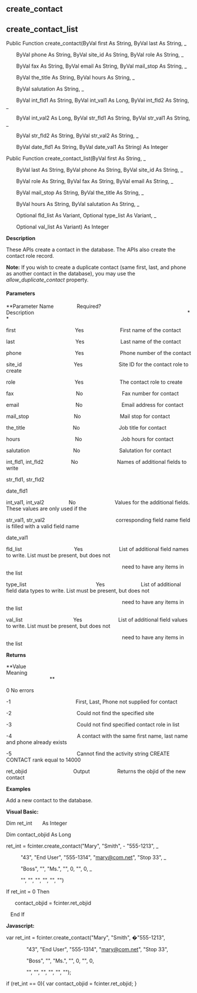 create_contact
--------------

create_contact_list
---------------------

Public Function create_contact(ByVal first As String, ByVal last As String, _

       ByVal phone As String, ByVal site_id As String, ByVal role As String, _

       ByVal fax As String, ByVal email As String, ByVal mail_stop As String, _

       ByVal the_title As String, ByVal hours As String, _

       ByVal salutation As String, _

       ByVal int_fld1 As String, ByVal int_val1 As Long, ByVal int_fld2 As String, _

       ByVal int_val2 As Long, ByVal str_fld1 As String, ByVal str_val1 As String, _

       ByVal str_fld2 As String, ByVal str_val2 As String, _

       ByVal date_fld1 As String, ByVal date_val1 As String) As Integer

Public Function create_contact_list(ByVal first As String, _

       ByVal last As String, ByVal phone As String, ByVal site_id As String, _

       ByVal role As String, ByVal fax As String, ByVal email As String, _

       ByVal mail_stop As String, ByVal the_title As String, _

       ByVal hours As String, ByVal salutation As String, _

       Optional fld_list As Variant, Optional type_list As Variant, _

       Optional val_list As Variant) As Integer

**Description**

These APIs create a contact in the database. The APIs also create the contact role record.

**Note:** If you wish to create a duplicate contact (same first, last, and phone as another contact in the database), you may use the _allow_duplicate_contact_ property.

#### Parameters
**Parameter Name                Required?             Description                                                                                                          **

first                                         Yes                         First name of the contact

last                                          Yes                         Last name of the contact

phone                                     Yes                         Phone number of the contact

site_id                                    Yes                         Site ID for the contact role to create

role                                         Yes                         The contact role to create

fax                                           No                           Fax number for contact

email                                       No                           Email address for contact

mail_stop                               No                           Mail stop for contact

the_title                                 No                           Job title for contact

hours                                      No                           Job hours for contact

salutation                              No                           Salutation for contact

int_fld1, int_fld2                   No                           Names of additional fields to write

str_fld1, str_fld2

date_fld1

int_val1, int_val2                 No                           Values for the additional fields. These values are only used if the

str_val1, str_val2                                                 corresponding field name field is filled with a valid field name

date_val1

fld_list                                    Yes                         List of additional field names to write. List must be present, but does not

                                                                                need to have any items in the list

type_list                                                Yes                         List of additional field data types to write. List must be present, but does not

                                                                                need to have any items in the list

val_list                                   Yes                         List of additional field values to write. List must be present, but does not

                                                                                need to have any items in the list

**Returns**

**Value                                     Meaning                                                                                                                                               **

0 No errors

-1                                             First, Last, Phone not supplied for contact

-2                                             Could not find the specified site

-3                                             Could not find specified contact role in list

-4                                             A contact with the same first name, last name and phone already exists

-5                                             Cannot find the activity string CREATE CONTACT rank equal to 14000                 

ret_objid                                Output                   Returns the objid of the new contact

**Examples**

 Add a new contact to the database.

**Visual Basic:**

Dim ret_int       As Integer

Dim contact_objid As Long

ret_int = fcinter.create_contact("Mary", "Smith", - "555-1213", _

          "43", "End User", "555-1314", "mary@com.net", "Stop 33", _    

          "Boss", "", "Ms.", "", 0, "", 0, _

          "", "", "", "", "", "")

 If ret_int = 0 Then

      contact_objid = fcinter.ret_objid

   End If

**Javascript:**

var ret_int = fcinter.create_contact("Mary", "Smith", �"555-1213",

              "43", "End User", "555-1314", "mary@com.net", "Stop 33",

              "Boss", "", "Ms.", "", 0, "", 0,

              "", "", "", "", "", "");

 if (ret_int == 0){ var contact_objid = fcinter.ret_objid; }
